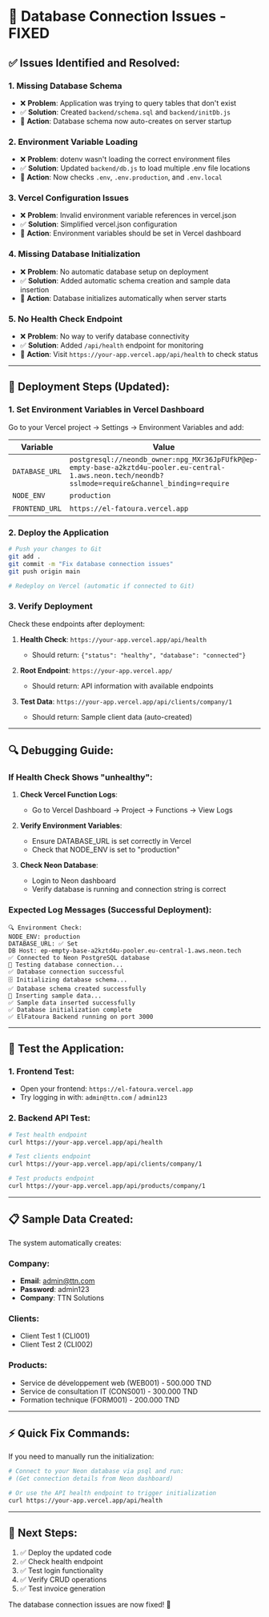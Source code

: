 # 🚨 Database Connection Issues - FIXED

## ✅ Issues Identified and Resolved:

### 1. **Missing Database Schema**

- ❌ **Problem**: Application was trying to query tables that don't exist
- ✅ **Solution**: Created `backend/schema.sql` and `backend/initDb.js`
- 🔧 **Action**: Database schema now auto-creates on server startup

### 2. **Environment Variable Loading**

- ❌ **Problem**: dotenv wasn't loading the correct environment files
- ✅ **Solution**: Updated `backend/db.js` to load multiple .env file locations
- 🔧 **Action**: Now checks `.env`, `.env.production`, and `.env.local`

### 3. **Vercel Configuration Issues**

- ❌ **Problem**: Invalid environment variable references in vercel.json
- ✅ **Solution**: Simplified vercel.json configuration
- 🔧 **Action**: Environment variables should be set in Vercel dashboard

### 4. **Missing Database Initialization**

- ❌ **Problem**: No automatic database setup on deployment
- ✅ **Solution**: Added automatic schema creation and sample data insertion
- 🔧 **Action**: Database initializes automatically when server starts

### 5. **No Health Check Endpoint**

- ❌ **Problem**: No way to verify database connectivity
- ✅ **Solution**: Added `/api/health` endpoint for monitoring
- 🔧 **Action**: Visit `https://your-app.vercel.app/api/health` to check status

---

## 🚀 Deployment Steps (Updated):

### 1. **Set Environment Variables in Vercel Dashboard**

Go to your Vercel project → Settings → Environment Variables and add:

| Variable       | Value                                                                                                                                                | Environment |
| -------------- | ---------------------------------------------------------------------------------------------------------------------------------------------------- | ----------- |
| `DATABASE_URL` | `postgresql://neondb_owner:npg_MXr36JpFUfkP@ep-empty-base-a2kztd4u-pooler.eu-central-1.aws.neon.tech/neondb?sslmode=require&channel_binding=require` | Production  |
| `NODE_ENV`     | `production`                                                                                                                                         | Production  |
| `FRONTEND_URL` | `https://el-fatoura.vercel.app`                                                                                                                      | Production  |

### 2. **Deploy the Application**

```bash
# Push your changes to Git
git add .
git commit -m "Fix database connection issues"
git push origin main

# Redeploy on Vercel (automatic if connected to Git)
```

### 3. **Verify Deployment**

Check these endpoints after deployment:

1. **Health Check**: `https://your-app.vercel.app/api/health`

   - Should return: `{"status": "healthy", "database": "connected"}`

2. **Root Endpoint**: `https://your-app.vercel.app/`

   - Should return: API information with available endpoints

3. **Test Data**: `https://your-app.vercel.app/api/clients/company/1`
   - Should return: Sample client data (auto-created)

---

## 🔍 Debugging Guide:

### If Health Check Shows "unhealthy":

1. **Check Vercel Function Logs**:

   - Go to Vercel Dashboard → Project → Functions → View Logs

2. **Verify Environment Variables**:

   - Ensure DATABASE_URL is set correctly in Vercel
   - Check that NODE_ENV is set to "production"

3. **Check Neon Database**:
   - Login to Neon dashboard
   - Verify database is running and connection string is correct

### Expected Log Messages (Successful Deployment):

```
🔍 Environment Check:
NODE_ENV: production
DATABASE_URL: ✅ Set
DB Host: ep-empty-base-a2kztd4u-pooler.eu-central-1.aws.neon.tech
✅ Connected to Neon PostgreSQL database
🔌 Testing database connection...
✅ Database connection successful
🗄️ Initializing database schema...
✅ Database schema created successfully
📝 Inserting sample data...
✅ Sample data inserted successfully
✅ Database initialization complete
✅ ElFatoura Backend running on port 3000
```

---

## 🧪 Test the Application:

### 1. **Frontend Test**:

- Open your frontend: `https://el-fatoura.vercel.app`
- Try logging in with: `admin@ttn.com` / `admin123`

### 2. **Backend API Test**:

```bash
# Test health endpoint
curl https://your-app.vercel.app/api/health

# Test clients endpoint
curl https://your-app.vercel.app/api/clients/company/1

# Test products endpoint
curl https://your-app.vercel.app/api/products/company/1
```

---

## 📋 Sample Data Created:

The system automatically creates:

### Company:

- **Email**: admin@ttn.com
- **Password**: admin123
- **Company**: TTN Solutions

### Clients:

- Client Test 1 (CLI001)
- Client Test 2 (CLI002)

### Products:

- Service de développement web (WEB001) - 500.000 TND
- Service de consultation IT (CONS001) - 300.000 TND
- Formation technique (FORM001) - 200.000 TND

---

## ⚡ Quick Fix Commands:

If you need to manually run the initialization:

```bash
# Connect to your Neon database via psql and run:
# (Get connection details from Neon dashboard)

# Or use the API health endpoint to trigger initialization
curl https://your-app.vercel.app/api/health
```

---

## 🎯 Next Steps:

1. ✅ Deploy the updated code
2. ✅ Check health endpoint
3. ✅ Test login functionality
4. ✅ Verify CRUD operations
5. ✅ Test invoice generation

The database connection issues are now fixed! 🚀
